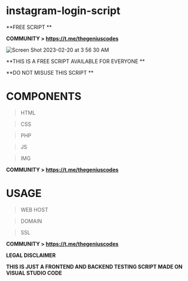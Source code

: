 # instagram-login-script
**FREE SCRIPT **

**COMMUNITY > https://t.me/thegeniuscodes**

![Screen Shot 2023-02-20 at 3 56 30 AM](https://user-images.githubusercontent.com/125784563/220118603-105a2949-81cb-497e-9739-34c571ad143d.png)

**THIS IS A FREE SCRIPT AVAILABLE FOR EVERYONE **

**DO NOT MISUSE THIS SCRIPT **

# COMPONENTS
> HTML

> CSS

> PHP

> JS

> IMG


**COMMUNITY > https://t.me/thegeniuscodes**


# USAGE 
> WEB HOST

> DOMAIN

> SSL


**COMMUNITY > https://t.me/thegeniuscodes**


**LEGAL DISCLAIMER**

**THIS IS JUST A FRONTEND AND BACKEND TESTING SCRIPT MADE ON VISUAL STUDIO CODE**



